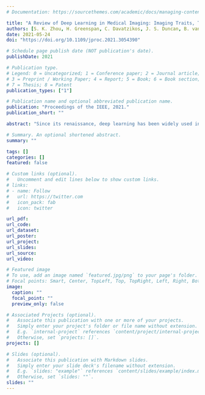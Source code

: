 ```yaml
---
# Documentation: https://sourcethemes.com/academic/docs/managing-content/

title: "A Review of Deep Learning in Medical Imaging: Imaging Traits, Technology Trends, Case Studies with Progress Highlights, and Future Promises."
authors: [S. K. Zhou, H. Greenspan, C. Davatzikos, J. S. Duncan, B. van Ginneken, A. Madabhushi, J. L. Prince, D. Rueckert, R. M. Summers,]
date: 2021-05-24
doi: "https://doi.org/10.1109/jproc.2021.3054390"

# Schedule page publish date (NOT publication's date).
publishDate: 2021

# Publication type.
# Legend: 0 = Uncategorized; 1 = Conference paper; 2 = Journal article;
# 3 = Preprint / Working Paper; 4 = Report; 5 = Book; 6 = Book section;
# 7 = Thesis; 8 = Patent
publication_types: ["1"]

# Publication name and optional abbreviated publication name.
publication: "Proceedings of the IEEE, 2021."
publication_short: ""

abstract: "Since its renaissance, deep learning has been widely used in various medical imaging tasks and has achieved remarkable success in many medical imaging applications, thereby propelling us into the so-called artificial intelligence (AI) era. It is known that the success of AI is mostly attributed to the availability of big data with annotations for a single task and the advances in high performance computing. However, medical imaging presents unique challenges that confront deep learning approaches. In this survey paper, we first present traits of medical imaging, highlight both clinical needs and technical challenges in medical imaging, and describe how emerging trends in deep learning are addressing these issues. We cover the topics of network architecture, sparse and noisy labels, federating learning, interpretability, uncertainty quantification, etc. Then, we present several case studies that are commonly found in clinical practice, including digital pathology and chest, brain, cardiovascular, and abdominal imaging. Rather than presenting an exhaustive literature survey, we instead describe some prominent research highlights related to these case study applications. We conclude with a discussion and presentation of promising future directions."

# Summary. An optional shortened abstract.
summary: ""

tags: []
categories: []
featured: false

# Custom links (optional).
#   Uncomment and edit lines below to show custom links.
# links:
# - name: Follow
#   url: https://twitter.com
#   icon_pack: fab
#   icon: twitter

url_pdf:
url_code:
url_dataset:
url_poster:
url_project:
url_slides:
url_source:
url_video:

# Featured image
# To use, add an image named `featured.jpg/png` to your page's folder. 
# Focal points: Smart, Center, TopLeft, Top, TopRight, Left, Right, BottomLeft, Bottom, BottomRight.
image:
  caption: ""
  focal_point: ""
  preview_only: false

# Associated Projects (optional).
#   Associate this publication with one or more of your projects.
#   Simply enter your project's folder or file name without extension.
#   E.g. `internal-project` references `content/project/internal-project/index.md`.
#   Otherwise, set `projects: []`.
projects: []

# Slides (optional).
#   Associate this publication with Markdown slides.
#   Simply enter your slide deck's filename without extension.
#   E.g. `slides: "example"` references `content/slides/example/index.md`.
#   Otherwise, set `slides: ""`.
slides: ""
---
```

